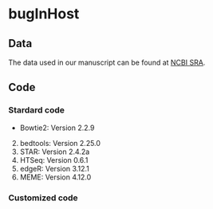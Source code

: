 # bugInHost
## Data
The data used in our manuscript can be found at [NCBI SRA](https://www.ncbi.nlm.nih.gov/Traces/study/?query_key=2&WebEnv=NCID_1_121817164_130.14.18.97_5555_1579536043_3413626408_0MetA0_S_HStore&o=acc_s%3Aa).

## Code
### Stardard code
* Bowtie2: Version 2.2.9
2. bedtools: Version 2.25.0
3. STAR: Version 2.4.2a
4. HTSeq: Version 0.6.1
5. edgeR:  Version 3.12.1
6. MEME: Version 4.12.0

### Customized code



